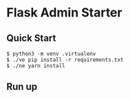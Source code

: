 # Flask Admin Starter

## Quick Start
```
$ python3 -m venv .virtualenv
$ ./ve pip install -r requirements.txt
$ ./ne yarn install
```

## Run up

